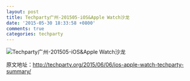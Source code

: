 ```yaml
---
layout: post
title: Techparty广州-201505-iOS&Apple Watch沙龙
date: '2015-05-30 18:33:58 +0800'
comments: true
categories: techparty
---
```


![Techparty广州-201505-iOS&Apple Watch沙龙](http://77fktv.com1.z0.glb.clouddn.com/2015-06-06/IMG_7152.JPG?imageView2/2/w/1200/h/1200)

原文地址：<http://techparty.org/2015/06/06/ios-apple-watch-techparty-summary/>
